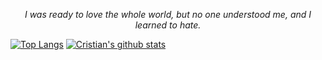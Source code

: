 <p align = "center"><i> I was ready to love the whole world, but no one understood me, and I learned to hate.</i></p>



<p align = "center">
  
[![Top Langs](https://github-readme-stats.vercel.app/api/top-langs/?username=CristianBudeanu)](https://github.com/CristianBudeanu/github-readme-stats)
[![Cristian's github stats](https://github-readme-stats.vercel.app/api?username=CristianBudeanu&count_private=true&show_icons=true&theme=radical&hide_rank=false)](https://github.com/CristianBudeanu/github-readme-stats)
  
</p>
